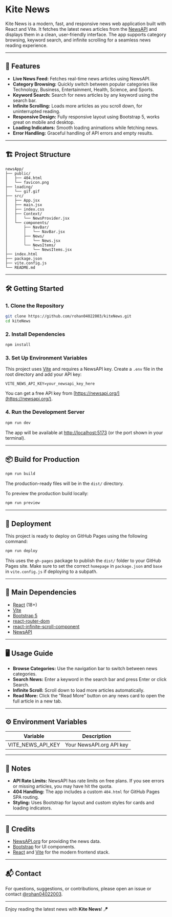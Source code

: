 # Kite News

Kite News is a modern, fast, and responsive news web application built with React and Vite. It fetches the latest news articles from the [NewsAPI](https://newsapi.org/) and displays them in a clean, user-friendly interface. The app supports category browsing, keyword search, and infinite scrolling for a seamless news reading experience.

---

## 🚀 Features

- **Live News Feed:** Fetches real-time news articles using NewsAPI.
- **Category Browsing:** Quickly switch between popular categories like Technology, Business, Entertainment, Health, Science, and Sports.
- **Keyword Search:** Search for news articles by any keyword using the search bar.
- **Infinite Scrolling:** Loads more articles as you scroll down, for uninterrupted reading.
- **Responsive Design:** Fully responsive layout using Bootstrap 5, works great on mobile and desktop.
- **Loading Indicators:** Smooth loading animations while fetching news.
- **Error Handling:** Graceful handling of API errors and empty results.

---

## 🏗️ Project Structure

```
newsApp/
├── public/
│   ├── 404.html
│   └── favicon.png
├── loading/
│   └── gif.gif
├── src/
│   ├── App.jsx
│   ├── main.jsx
│   ├── index.css
│   ├── Context/
│   │   └── NewsProvider.jsx
│   └── components/
│       ├── NavBar/
│       │   └── NavBar.jsx
│       ├── News/
│       │   └── News.jsx
│       └── NewsItems/
│           └── NewsItems.jsx
├── index.html
├── package.json
├── vite.config.js
└── README.md
```

---

## 🛠️ Getting Started

### 1. **Clone the Repository**

```bash
git clone https://github.com/rohan04022003/kiteNews.git
cd kiteNews
```

### 2. **Install Dependencies**

```bash
npm install
```

### 3. **Set Up Environment Variables**

This project uses [Vite](https://vitejs.dev/) and requires a NewsAPI key. Create a `.env` file in the root directory and add your API key:

```
VITE_NEWS_API_KEY=your_newsapi_key_here
```

You can get a free API key from [https://newsapi.org/](https://newsapi.org/).

### 4. **Run the Development Server**

```bash
npm run dev
```

The app will be available at [http://localhost:5173](http://localhost:5173) (or the port shown in your terminal).

---

## 📦 Build for Production

```bash
npm run build
```

The production-ready files will be in the `dist/` directory.

To preview the production build locally:

```bash
npm run preview
```

---

## 🚢 Deployment

This project is ready to deploy on GitHub Pages using the following command:

```bash
npm run deploy
```

This uses the `gh-pages` package to publish the `dist/` folder to your GitHub Pages site. Make sure to set the correct `homepage` in `package.json` and `base` in `vite.config.js` if deploying to a subpath.

---

## 🧩 Main Dependencies

- [React](https://react.dev/) (18+)
- [Vite](https://vitejs.dev/)
- [Bootstrap 5](https://getbootstrap.com/)
- [react-router-dom](https://reactrouter.com/)
- [react-infinite-scroll-component](https://www.npmjs.com/package/react-infinite-scroll-component)
- [NewsAPI](https://newsapi.org/)

---

## 🖥️ Usage Guide

- **Browse Categories:** Use the navigation bar to switch between news categories.
- **Search News:** Enter a keyword in the search bar and press Enter or click Search.
- **Infinite Scroll:** Scroll down to load more articles automatically.
- **Read More:** Click the "Read More" button on any news card to open the full article in a new tab.

---

## ⚙️ Environment Variables

| Variable             | Description                |
|----------------------|----------------------------|
| VITE_NEWS_API_KEY    | Your NewsAPI.org API key   |

---

## 📝 Notes

- **API Rate Limits:** NewsAPI has rate limits on free plans. If you see errors or missing articles, you may have hit the quota.
- **404 Handling:** The app includes a custom `404.html` for GitHub Pages SPA routing.
- **Styling:** Uses Bootstrap for layout and custom styles for cards and loading indicators.

---

## 🙏 Credits

- [NewsAPI.org](https://newsapi.org/) for providing the news data.
- [Bootstrap](https://getbootstrap.com/) for UI components.
- [React](https://react.dev/) and [Vite](https://vitejs.dev/) for the modern frontend stack.

---

## 📬 Contact

For questions, suggestions, or contributions, please open an issue or contact [@rohan04022003](https://github.com/rohan04022003).

---

Enjoy reading the latest news with **Kite News**! 🪁
